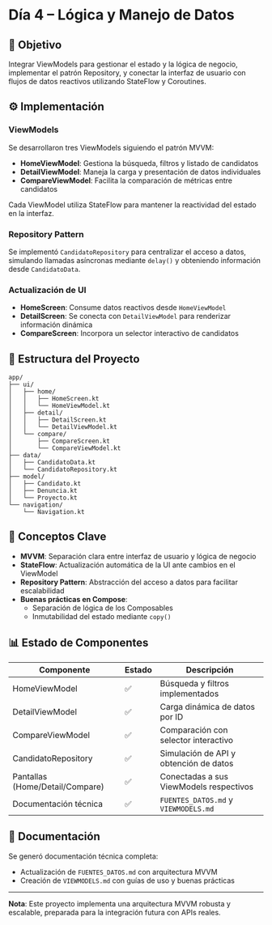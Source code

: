 # Día 4 – Lógica y Manejo de Datos

## 🎯 Objetivo

Integrar ViewModels para gestionar el estado y la lógica de negocio, implementar el patrón Repository, y conectar la interfaz de usuario con flujos de datos reactivos utilizando StateFlow y Coroutines.

## ⚙️ Implementación

### ViewModels

Se desarrollaron tres ViewModels siguiendo el patrón MVVM:

- **HomeViewModel**: Gestiona la búsqueda, filtros y listado de candidatos
- **DetailViewModel**: Maneja la carga y presentación de datos individuales
- **CompareViewModel**: Facilita la comparación de métricas entre candidatos

Cada ViewModel utiliza StateFlow para mantener la reactividad del estado en la interfaz.

### Repository Pattern

Se implementó `CandidatoRepository` para centralizar el acceso a datos, simulando llamadas asíncronas mediante `delay()` y obteniendo información desde `CandidatoData`.

### Actualización de UI

- **HomeScreen**: Consume datos reactivos desde `HomeViewModel`
- **DetailScreen**: Se conecta con `DetailViewModel` para renderizar información dinámica
- **CompareScreen**: Incorpora un selector interactivo de candidatos

## 🧱 Estructura del Proyecto

```
app/
├── ui/
│   ├── home/
│   │   ├── HomeScreen.kt
│   │   └── HomeViewModel.kt
│   ├── detail/
│   │   ├── DetailScreen.kt
│   │   └── DetailViewModel.kt
│   └── compare/
│       ├── CompareScreen.kt
│       └── CompareViewModel.kt
├── data/
│   ├── CandidatoData.kt
│   └── CandidatoRepository.kt
├── model/
│   ├── Candidato.kt
│   ├── Denuncia.kt
│   └── Proyecto.kt
└── navigation/
    └── Navigation.kt
```

## 🧠 Conceptos Clave

- **MVVM**: Separación clara entre interfaz de usuario y lógica de negocio
- **StateFlow**: Actualización automática de la UI ante cambios en el ViewModel
- **Repository Pattern**: Abstracción del acceso a datos para facilitar escalabilidad
- **Buenas prácticas en Compose**:
  - Separación de lógica de los Composables
  - Inmutabilidad del estado mediante `copy()`

## 📊 Estado de Componentes

| Componente                      | Estado |          Descripción                       |
|---------------------------------|--------|--------------------------------------------|
| HomeViewModel                   | ✅     | Búsqueda y filtros implementados          |
| DetailViewModel                 | ✅     | Carga dinámica de datos por ID            |
| CompareViewModel                | ✅     | Comparación con selector interactivo      |
| CandidatoRepository             | ✅     | Simulación de API y obtención de datos    |
| Pantallas (Home/Detail/Compare) | ✅     | Conectadas a sus ViewModels respectivos   |
| Documentación técnica           | ✅     | `FUENTES_DATOS.md` y `VIEWMODELS.md`      |

## 📝 Documentación

Se generó documentación técnica completa:
- Actualización de `FUENTES_DATOS.md` con arquitectura MVVM
- Creación de `VIEWMODELS.md` con guías de uso y buenas prácticas

---

**Nota**: Este proyecto implementa una arquitectura MVVM robusta y escalable, preparada para la integración futura con APIs reales.